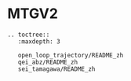 # MTGV2

```{eval-rst}
.. toctree::
   :maxdepth: 3

   open_loop_trajectory/README_zh
   qei_abz/README_zh
   sei_tamagawa/README_zh

```
